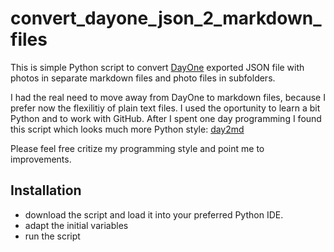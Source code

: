 # convert_dayone_json_2_markdown_files
This is simple Python script to convert [DayOne](https://dayoneapp.com/) exported JSON file with photos in separate markdown files and photo files in subfolders.

I had the real need to move away from DayOne to markdown files, because I prefer now the flexilitiy of plain text files. I used the oportunity to learn a bit Python and to work with GitHub. After I spent one day programming I found this script which looks much more Python style: [day2md](https://github.com/tuxedocat/dayone2md)

Please feel free critize my programming style and point me to improvements.

## Installation
- download the script and load it into your preferred Python IDE.
- adapt the initial variables
- run the script
